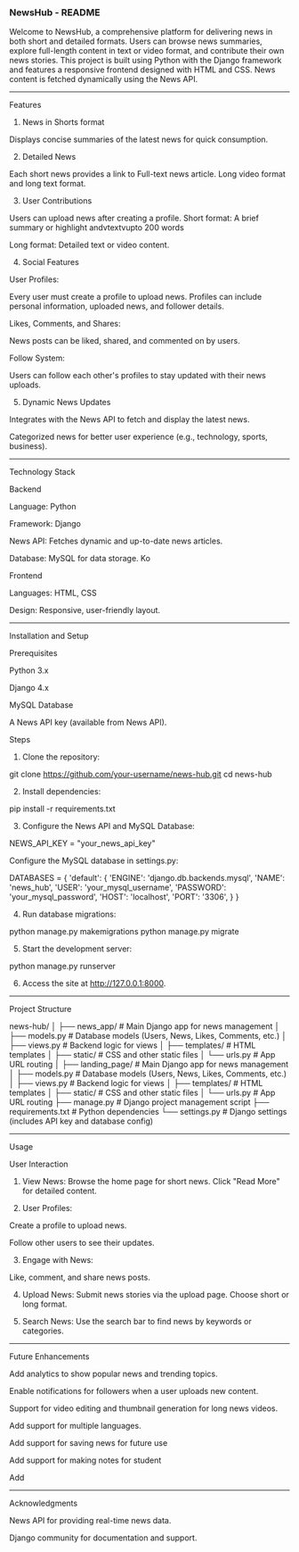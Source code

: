 ### NewsHub - README

Welcome to NewsHub, a comprehensive platform for delivering news in both short and detailed formats. Users can browse news summaries, explore full-length content in text or video format, and contribute their own news stories. This project is built using Python with the Django framework and features a responsive frontend designed with HTML and CSS. News content is fetched dynamically using the News API.


---

Features

1. News in Shorts format 

Displays concise summaries of the latest news for quick consumption.


2. Detailed News

Each short news provides a link to Full-text news article.
Long video format and long text format.



3. User Contributions

Users can upload news after creating a profile.
Short format: A brief summary or highlight andvtextvupto 200 words

Long format: Detailed text or video content.


4. Social Features

User Profiles:

Every user must create a profile to upload news. Profiles can include personal information, uploaded news, and follower details.


Likes, Comments, and Shares:

News posts can be liked, shared, and commented on by users.


Follow System:

Users can follow each other's profiles to stay updated with their news uploads.



5. Dynamic News Updates

Integrates with the News API to fetch and display the latest news.

Categorized news for better user experience (e.g., technology, sports, business).



---

Technology Stack

Backend

Language: Python

Framework: Django

News API: Fetches dynamic and up-to-date news articles.

Database: MySQL for data storage.
Ko

Frontend

Languages: HTML, CSS

Design: Responsive, user-friendly layout.



---

Installation and Setup

Prerequisites

Python 3.x

Django 4.x

MySQL Database

A News API key (available from News API).


Steps

1. Clone the repository:

git clone https://github.com/your-username/news-hub.git
cd news-hub


2. Install dependencies:

pip install -r requirements.txt


3. Configure the News API and MySQL Database:

NEWS_API_KEY = "your_news_api_key"

Configure the MySQL database in settings.py:

DATABASES = {
    'default': {
        'ENGINE': 'django.db.backends.mysql',
        'NAME': 'news_hub',
        'USER': 'your_mysql_username',
        'PASSWORD': 'your_mysql_password',
        'HOST': 'localhost',
        'PORT': '3306',
    }
}



4. Run database migrations:

python manage.py makemigrations
python manage.py migrate


5. Start the development server:

python manage.py runserver


6. Access the site at http://127.0.0.1:8000.




---

Project Structure

news-hub/
│
├── news_app/          # Main Django app for news management
│   ├── models.py      # Database models (Users, News, Likes, Comments, etc.)
│   ├── views.py       # Backend logic for views
│   ├── templates/     # HTML templates
│   ├── static/        # CSS and other static files
│   └── urls.py        # App URL routing
│
├── landing_page/          # Main Django app for news management
│   ├── models.py      # Database models (Users, News, Likes, Comments, etc.)
│   ├── views.py       # Backend logic for views
│   ├── templates/     # HTML templates
│   ├── static/        # CSS and other static files
│   └── urls.py        # App URL routing
├── manage.py          # Django project management script
├── requirements.txt   # Python dependencies
└── settings.py        # Django settings (includes API key and database config)


---

Usage

User Interaction

1. View News: Browse the home page for short news. Click "Read More" for detailed content.


2. User Profiles:

Create a profile to upload news.

Follow other users to see their updates.



3. Engage with News:

Like, comment, and share news posts.



4. Upload News: Submit news stories via the upload page. Choose short or long format.


5. Search News: Use the search bar to find news by keywords or categories.




---

Future Enhancements

Add analytics to show popular news and trending topics.

Enable notifications for followers when a user uploads new content.

Support for video editing and thumbnail generation for long news videos.

Add support for multiple languages.

Add support for saving news for future use 

Add support for making notes for student 
 
Add 



---

Acknowledgments

News API for providing real-time news data.

Django community for documentation and support.


